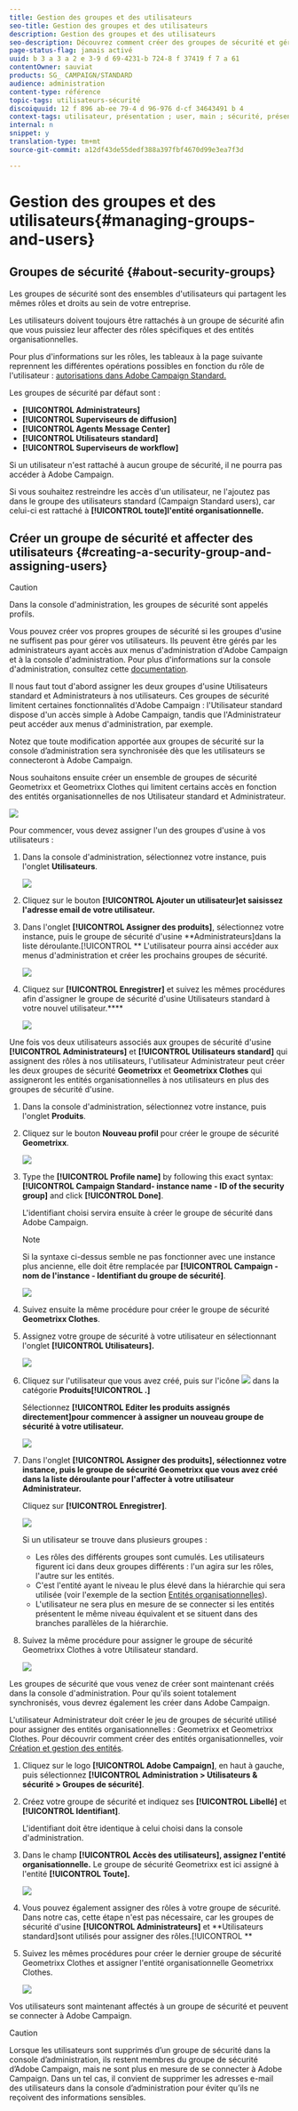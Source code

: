 ```yaml
---
title: Gestion des groupes et des utilisateurs
seo-title: Gestion des groupes et des utilisateurs
description: Gestion des groupes et des utilisateurs
seo-description: Découvrez comment créer des groupes de sécurité et gérer les utilisateurs.
page-status-flag: jamais activé
uuid: b 3 a 3 a 2 e 3-9 d 69-4231-b 724-8 f 37419 f 7 a 61
contentOwner: sauviat
products: SG_ CAMPAIGN/STANDARD
audience: administration
content-type: référence
topic-tags: utilisateurs-sécurité
discoiquuid: 12 f 896 ab-ee 79-4 d 96-976 d-cf 34643491 b 4
context-tags: utilisateur, présentation ; user, main ; sécurité, présentation ; sécurité, principale
internal: n
snippet: y
translation-type: tm+mt
source-git-commit: a12df43de55dedf388a397fbf4670d99e3ea7f3d

---
```



# Gestion des groupes et des utilisateurs{#managing-groups-and-users}

## Groupes de sécurité {#about-security-groups}

Les groupes de sécurité sont des ensembles d'utilisateurs qui partagent les mêmes rôles et droits au sein de votre entreprise.

Les utilisateurs doivent toujours être rattachés à un groupe de sécurité afin que vous puissiez leur affecter des rôles spécifiques et des entités organisationnelles.

Pour plus d'informations sur les rôles, les tableaux à la page suivante reprennent les différentes opérations possibles en fonction du rôle de l'utilisateur : [autorisations dans Adobe Campaign Standard.](https://docs.campaign.adobe.com/doc/standard/en/Technotes/AdobeCampaign-ACSRights.pdf)

Les groupes de sécurité par défaut sont :

* **[!UICONTROL Administrateurs]**
* **[!UICONTROL Superviseurs de diffusion]**
* **[!UICONTROL Agents Message Center]**
* **[!UICONTROL Utilisateurs standard]**
* **[!UICONTROL Superviseurs de workflow]**

Si un utilisateur n'est rattaché à aucun groupe de sécurité, il ne pourra pas accéder à Adobe Campaign.

Si vous souhaitez restreindre les accès d'un utilisateur, ne l'ajoutez pas dans le groupe des utilisateurs standard (Campaign Standard users), car celui-ci est rattaché à **[!UICONTROL toute]l'entité organisationnelle.**

## Créer un groupe de sécurité et affecter des utilisateurs {#creating-a-security-group-and-assigning-users}

>[!CAUTION]
>
>Dans la console d'administration, les groupes de sécurité sont appelés profils.

Vous pouvez créer vos propres groupes de sécurité si les groupes d'usine ne suffisent pas pour gérer vos utilisateurs. Ils peuvent être gérés par les administrateurs ayant accès aux menus d'administration d'Adobe Campaign et à la console d'administration. Pour plus d'informations sur la console d'administration, consultez cette [documentation](https://helpx.adobe.com/enterprise/managing/user-guide.html).

Il nous faut tout d'abord assigner les deux groupes d'usine Utilisateurs standard et Administrateurs à nos utilisateurs. Ces groupes de sécurité limitent certaines fonctionnalités d'Adobe Campaign : l'Utilisateur standard dispose d'un accès simple à Adobe Campaign, tandis que l'Administrateur peut accéder aux menus d'administration, par exemple.

Notez que toute modification apportée aux groupes de sécurité sur la console d’administration sera synchronisée dès que les utilisateurs se connecteront à Adobe Campaign.

Nous souhaitons ensuite créer un ensemble de groupes de sécurité Geometrixx et Geometrixx Clothes qui limitent certains accès en fonction des entités organisationnelles de nos Utilisateur standard et Administrateur.

![](assets/ootb_security_group_1.png)

Pour commencer, vous devez assigner l'un des groupes d'usine à vos utilisateurs :

1. Dans la console d'administration, sélectionnez votre instance, puis l'onglet **Utilisateurs**.

   ![](assets/manage_security_group_2.png)

1. Cliquez sur le bouton **[!UICONTROL Ajouter un utilisateur]et saisissez l'adresse email de votre utilisateur.**
1. Dans l'onglet **[!UICONTROL Assigner des produits]**, sélectionnez votre instance, puis le groupe de sécurité d'usine **Administrateurs]dans la liste déroulante.[!UICONTROL ** L'utilisateur pourra ainsi accéder aux menus d'administration et créer les prochains groupes de sécurité.

   ![](assets/ootb_security_group_2.png)

1. Cliquez sur **[!UICONTROL Enregistrer]** et suivez les mêmes procédures afin d'assigner le groupe de sécurité d'usine Utilisateurs standard à votre nouvel utilisateur.****

   ![](assets/ootb_security_group_3.png)

Une fois vos deux utilisateurs associés aux groupes de sécurité d'usine **[!UICONTROL Administrateurs]** et **[!UICONTROL Utilisateurs standard]** qui assignent des rôles à nos utilisateurs, l'utilisateur Administrateur peut créer les deux groupes de sécurité **Geometrixx** et **Geometrixx Clothes** qui assigneront les entités organisationnelles à nos utilisateurs en plus des groupes de sécurité d'usine.

1. Dans la console d'administration, sélectionnez votre instance, puis l'onglet **Produits**.
1. Cliquez sur le bouton **Nouveau profil** pour créer le groupe de sécurité **Geometrixx**.

   ![](assets/create_security_1.png)

1. Type the **[!UICONTROL Profile name]** by following this exact syntax: **[!UICONTROL Campaign Standard- instance name - ID of the security group]** and click **[!UICONTROL Done]**.

   L'identifiant choisi servira ensuite à créer le groupe de sécurité dans Adobe Campaign.

   >[!NOTE]
   >
   >Si la syntaxe ci-dessus semble ne pas fonctionner avec une instance plus ancienne, elle doit être remplacée par **[!UICONTROL Campaign - nom de l'instance - Identifiant du groupe de sécurité]**.

   ![](assets/manage_security_group_1.png)

1. Suivez ensuite la même procédure pour créer le groupe de sécurité **Geometrixx Clothes**.
1. Assignez votre groupe de sécurité à votre utilisateur en sélectionnant l'onglet **[!UICONTROL Utilisateurs].**

   ![](assets/manage_security_group_2.png)

1. Cliquez sur l'utilisateur que vous avez créé, puis sur l'icône ![](assets/managing_security_group_10.png) dans la catégorie **Produits[!UICONTROL .]**

   Sélectionnez **[!UICONTROL Editer les produits assignés directement]pour commencer à assigner un nouveau groupe de sécurité à votre utilisateur.**

   ![](assets/manage_security_group_8.png)

1. Dans l'onglet **[!UICONTROL Assigner des produits], sélectionnez votre instance, puis le groupe de sécurité Geometrixx que vous avez créé dans la liste déroulante pour l'affecter à votre utilisateur Administrateur.**

   Cliquez sur **[!UICONTROL Enregistrer]**.

   ![](assets/manage_security_group_3.png)

   Si un utilisateur se trouve dans plusieurs groupes :

   * Les rôles des différents groupes sont cumulés. Les utilisateurs figurent ici dans deux groupes différents : l'un agira sur les rôles, l'autre sur les entités.
   * C'est l'entité ayant le niveau le plus élevé dans la hiérarchie qui sera utilisée (voir l'exemple de la section [Entités organisationnelles](../../administration/using/organizational-units.md)).
   * L'utilisateur ne sera plus en mesure de se connecter si les entités présentent le même niveau équivalent et se situent dans des branches parallèles de la hiérarchie.

1. Suivez la même procédure pour assigner le groupe de sécurité Geometrixx Clothes à votre Utilisateur standard.

   ![](assets/manage_security_group_9.png)

Les groupes de sécurité que vous venez de créer sont maintenant créés dans la console d'administration. Pour qu'ils soient totalement synchronisés, vous devrez également les créer dans Adobe Campaign.

L'utilisateur Administrateur doit créer le jeu de groupes de sécurité utilisé pour assigner des entités organisationnelles : Geometrixx et Geometrixx Clothes. Pour découvrir comment créer des entités organisationnelles, voir [Création et gestion des entités](../../administration/using/organizational-units.md#creating-and-managing-units).

1. Cliquez sur le logo **[!UICONTROL Adobe Campaign]**, en haut à gauche, puis sélectionnez **[!UICONTROL Administration &gt; Utilisateurs &amp; sécurité &gt; Groupes de sécurité]**.
1. Créez votre groupe de sécurité et indiquez ses **[!UICONTROL Libellé]** et **[!UICONTROL Identifiant]**.

   L'identifiant doit être identique à celui choisi dans la console d'administration.

1. Dans le champ **[!UICONTROL Accès des utilisateurs], assignez l'entité organisationnelle.** Le groupe de sécurité Geometrixx est ici assigné à l'entité **[!UICONTROL Toute].**

   ![](assets/manage_security_group_6.png)

1. Vous pouvez également assigner des rôles à votre groupe de sécurité. Dans notre cas, cette étape n'est pas nécessaire, car les groupes de sécurité d'usine **[!UICONTROL Administrateurs]** et **Utilisateurs standard]sont utilisés pour assigner des rôles.[!UICONTROL **
1. Suivez les mêmes procédures pour créer le dernier groupe de sécurité Geometrixx Clothes et assigner l'entité organisationnelle Geometrixx Clothes.

   ![](assets/manage_security_group_7.png)

Vos utilisateurs sont maintenant affectés à un groupe de sécurité et peuvent se connecter à Adobe Campaign.

>[!CAUTION]
>
>Lorsque les utilisateurs sont supprimés d’un groupe de sécurité dans la console d’administration, ils restent membres du groupe de sécurité d’Adobe Campaign, mais ne sont plus en mesure de se connecter à Adobe Campaign. Dans un tel cas, il convient de supprimer les adresses e-mail des utilisateurs dans la console d’administration pour éviter qu’ils ne reçoivent des informations sensibles.

